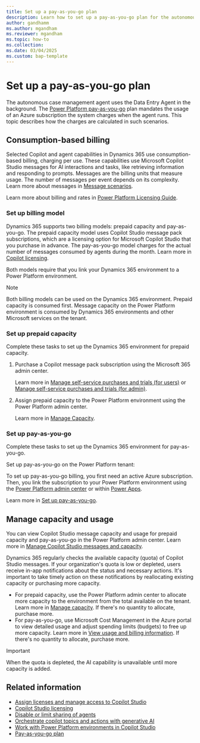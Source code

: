 ```yaml
---
title: Set up a pay-as-you-go plan
description: Learn how to set up a pay-as-you-go plan for the autonomous case management agent.
author: gandhamm
ms.author: mgandham
ms.reviewer: mgandham
ms.topic: how-to 
ms.collection: 
ms.date: 03/04/2025
ms.custom: bap-template
---
```


# Set up a pay-as-you-go plan

The autonomous case management agent uses the Data Entry Agent in the background. The [Power Platform pay-as-you-go](/power-platform/admin/pay-as-you-go-overview) plan mandates the usage of an Azure subscription the system charges when the agent runs. This topic describes how the charges are calculated in such scenarios.

## Consumption-based billing

Selected Copilot and agent capabilities in Dynamics 365 use consumption-based billing, charging per use. These capabilities use Microsoft Copilot Studio messages for AI interactions and tasks, like retrieving information and responding to prompts. Messages are the billing units that measure usage. The number of messages per event depends on its complexity. Learn more about messages in [Message scenarios](/microsoft-copilot-studio/requirements-messages-management#message-scenarios).  

Learn more about billing and rates in [Power Platform Licensing Guide](https://go.microsoft.com/fwlink/?LinkId=2085130).

### Set up billing model

Dynamics 365 supports two billing models: prepaid capacity and pay-as-you-go. The prepaid capacity model uses Copilot Studio message pack subscriptions, which are a licensing option for Microsoft Copilot Studio that you purchase in advance. The pay-as-you-go model charges for the actual number of messages consumed by agents during the month. Learn more in [Copilot licensing](/microsoft-copilot-studio/billing-licensing).

Both models require that you link your Dynamics 365 environment to a Power Platform environment.

> [!NOTE]
> Both billing models can be used on the Dynamics 365 environment. Prepaid capacity is consumed first.
> Message capacity on the Power Platform environment is consumed by Dynamics 365 environments and other Microsoft services on the tenant.

### Set up prepaid capacity

Complete these tasks to set up the Dynamics 365 environment for prepaid capacity.

1. Purchase a Copilot message pack subscription using the Microsoft 365 admin center.

   Learn more in [Manage self-service purchases and trials (for users)](/microsoft-365/commerce/subscriptions/manage-self-service-purchases-users) or [Manage self-service purchases and trials (for admin)](/microsoft-365/commerce/subscriptions/manage-self-service-purchases-admins).

1. Assign prepaid capacity to the Power Platform environment using the Power Platform admin center.

   Learn more in [Manage Capacity](/power-platform/admin/manage-copilot-studio-messages-capacity?tabs=new#manage-capacity).


### Set up pay-as-you-go

Complete these tasks to set up the Dynamics 365 environment for pay-as-you-go.

 Set up pay-as-you-go on the Power Platform tenant:

   To set up pay-as-you-go billing, you first need an active Azure subscription. Then, you link the subscription to your Power Platform environment using the [Power Platform admin center](https://admin.powerplatform.microsoft.com/) or within [Power Apps](https://make.powerapps.com/).

Learn more in [Set up pay-as-you-go](/power-platform/admin/pay-as-you-go-set-up).

## Manage capacity and usage

You can view Copilot Studio message capacity and usage for prepaid capacity and pay-as-you-go in the Power Platform admin center. Learn more in [Manage Copilot Studio messages and capacity](/power-platform/admin/manage-copilot-studio-messages-capacity).

Dynamics 365 regularly checks the available capacity (quota) of Copilot Studio messages. If your organization's quota is low or depleted, users receive in-app notifications about the status and necessary actions. It's important to take timely action on these notifications by reallocating existing capacity or purchasing more capacity.

- For prepaid capacity, use the Power Platform admin center to allocate more capacity to the environment from the total available on the tenant. Learn more in [Manage capacity](/power-platform/admin/manage-copilot-studio-messages-capacity#manage-capacity). If there's no quantity to allocate, purchase more.
- For pay-as-you-go, use Microsoft Cost Management in the Azure portal to view detailed usage and adjust spending limits (budgets) to free up more capacity. Learn more in [View usage and billing information](/power-platform/admin/pay-as-you-go-usage-costs). If there's no quantity to allocate, purchase more.

> [!IMPORTANT]
> When the quota is depleted, the AI capability is unavailable until more capacity is added.

## Related information

- [Assign licenses and manage access to Copilot Studio](/microsoft-copilot-studio/requirements-licensing?tabs=web)  
- [Copilot Studio licensing](/microsoft-copilot-studio/billing-licensing)  
- [Disable or limit sharing of agents](/microsoft-copilot-studio/admin-sharing-controls-limits)  
- [Orchestrate copilot topics and actions with generative AI](/microsoft-copilot-studio/advanced-generative-actions)  
- [Work with Power Platform environments in Copilot Studio](/microsoft-copilot-studio/environments-first-run-experience)  
- [Pay-as-you-go plan](/power-platform/admin/pay-as-you-go-overview)  
